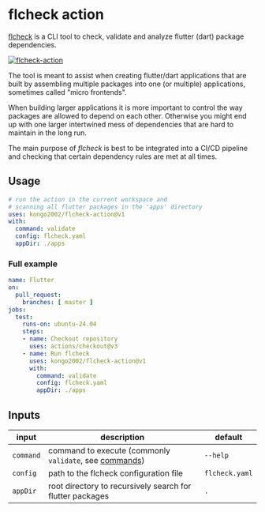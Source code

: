 # flcheck action

[flcheck][flcheck] is a CLI tool to check, validate and analyze flutter (dart)
package dependencies.

[![flcheck-action](https://github.com/kongo2002/flcheck-action/actions/workflows/test.yaml/badge.svg)][actions]

The tool is meant to assist when creating flutter/dart applications that are
built by assembling multiple packages into one (or multiple) applications,
sometimes called "micro frontends".

When building larger applications it is more important to control the way
packages are allowed to depend on each other. Otherwise you might end up with
one larger intertwined mess of dependencies that are hard to maintain in the
long run.

The main purpose of *flcheck* is best to be integrated into a CI/CD pipeline and
checking that certain dependency rules are met at all times.


## Usage


```yaml
# run the action in the current workspace and
# scanning all flutter packages in the 'apps' directory
uses: kongo2002/flcheck-action@v1
with:
  command: validate
  config: flcheck.yaml
  appDir: ./apps
```


### Full example

```yaml
name: Flutter
on:
  pull_request:
    branches: [ master ]
jobs:
  test:
    runs-on: ubuntu-24.04
    steps:
    - name: Checkout repository
      uses: actions/checkout@v3
    - name: Run flcheck
      uses: kongo2002/flcheck-action@v1
      with:
        command: validate
        config: flcheck.yaml
        appDir: ./apps
```


## Inputs

| input | description | default |
| ----- | ----------- | ------- |
| `command` | command to execute (commonly `validate`, see [commands][commands]) | `--help` |
| `config` | path to the flcheck configuration file | `flcheck.yaml` |
| `appDir` | root directory to recursively search for flutter packages | `.` |


[actions]: https://github.com/kongo2002/flcheck-action/actions/
[commands]: https://github.com/kongo2002/flcheck#running
[flcheck]: https://github.com/kongo2002/flcheck
